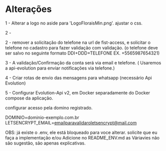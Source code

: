 
# Alterações
1 - Alterar a logo no aside para 'LogoFloraisMin.png'. ajustar o css.

2 - 

2 - remover a solicitação do telefone na url de fist-access, e solicitar o telefone no cadastro para fazer validação com validação. (o telefone deve ser salvo no seguinte formato DDI+DDD+TELEFONE EX. +5565987654321)

3 - A validação/Confirmação da conta será via email e telefone. ( Usaremos a api-evolution para enviar notificações via telefone.)

4 - Criar rotas de envio das mensagens para whatsapp (necessário Api Evolution)

5 - Configurar Evolution-Api v2, em Docker separadamente do Docker compose da aplicação.

configurar acesso pela domino registrado.

DOMINIO=dominio-exemplo.com.br
LETSENCRYPT_EMAIL=emailparavalidaroletsencrypt@mail.com

OBS: já existe o .env, ele está bloqueado para voce alterar. solicite que eu faça a implementação e/ou Adicione no README_ENV.md
as Váriavies não são sugestão, são apenas explicativas.
